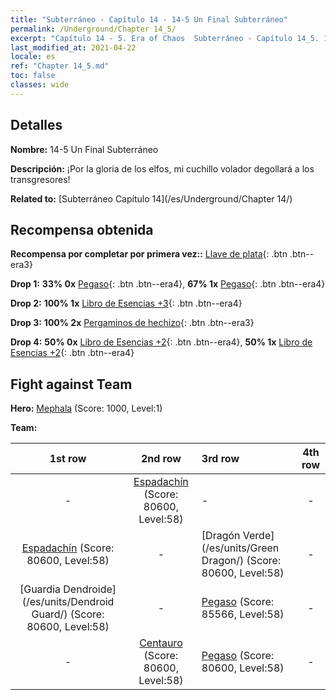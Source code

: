 ```yaml
---
title: "Subterráneo - Capítulo 14 - 14-5 Un Final Subterráneo"
permalink: /Underground/Chapter 14_5/
excerpt: "Capítulo 14 - 5. Era of Chaos  Subterráneo - Capítulo 14_5. 14-5 Un Final Subterráneo"
last_modified_at: 2021-04-22
locale: es
ref: "Chapter 14_5.md"
toc: false
classes: wide
---
```


## Detalles

 **Nombre:** 14-5 Un Final Subterráneo

 **Descripción:** ¡Por la gloria de los elfos, mi cuchillo volador degollará a los transgresores!

 **Related to:** [Subterráneo Capítulo 14](/es/Underground/Chapter 14/)

## Recompensa obtenida

 **Recompensa por completar por primera vez::** [Llave de plata](/ItemsES/con_693/){: .btn .btn--era3}

 **Drop 1:** **33% 0x** [Pegaso](/ItemsES/unt_202/){: .btn .btn--era4}, **67% 1x** [Pegaso](/ItemsES/unt_202/){: .btn .btn--era4}

 **Drop 2:** **100% 1x** [Libro de Esencias +3](/ItemsES/mat_60/){: .btn .btn--era4}

 **Drop 3:** **100% 2x** [Pergaminos de hechizo](/ItemsES/con_694/){: .btn .btn--era3}

 **Drop 4:** **50% 0x** [Libro de Esencias +2](/ItemsES/mat_53/){: .btn .btn--era4}, **50% 1x** [Libro de Esencias +2](/ItemsES/mat_53/){: .btn .btn--era4}


## Fight against Team
 **Hero:** [Mephala](/es/heroes/Mephala/) (Score: 1000, Level:1)

 **Team:**


  | 1st row | 2nd row | 3rd row | 4th row |
  |:----:|:----:|:----|:----:|
  | - | [Espadachín](/es/units/Swordsman/) (Score: 80600, Level:58)  | - | - |
  | [Espadachín](/es/units/Swordsman/) (Score: 80600, Level:58)  | - | [Dragón Verde](/es/units/Green Dragon/) (Score: 80600, Level:58)  | - |
  | [Guardia Dendroide](/es/units/Dendroid Guard/) (Score: 80600, Level:58)  | - | [Pegaso](/es/units/Pegasus/) (Score: 85566, Level:58)  | - |
  | - | [Centauro](/es/units/Centaur/) (Score: 80600, Level:58)  | [Pegaso](/es/units/Pegasus/) (Score: 80600, Level:58)  | - |


